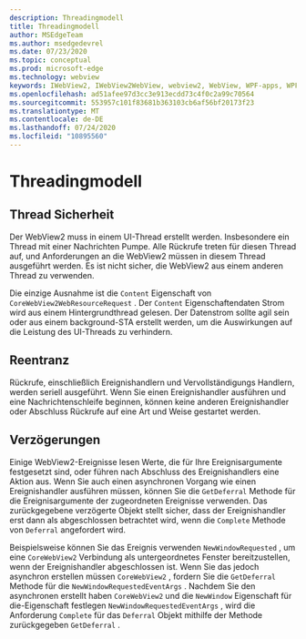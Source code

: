 ```yaml
---
description: Threadingmodell
title: Threadingmodell
author: MSEdgeTeam
ms.author: msedgedevrel
ms.date: 07/23/2020
ms.topic: conceptual
ms.prod: microsoft-edge
ms.technology: webview
keywords: IWebView2, IWebView2WebView, webview2, WebView, WPF-apps, WPF, Edge, ICoreWebView2, ICoreWebView2Host, Browser-Steuerelement, Edge-HTML
ms.openlocfilehash: ad51afee97d3cc3e913ecdd73c4f0c2a99c70564
ms.sourcegitcommit: 553957c101f83681b363103cb6af56bf20173f23
ms.translationtype: MT
ms.contentlocale: de-DE
ms.lasthandoff: 07/24/2020
ms.locfileid: "10895560"
---
```

# Threadingmodell  

## Thread Sicherheit  

Der WebView2 muss in einem UI-Thread erstellt werden.  Insbesondere ein Thread mit einer Nachrichten Pumpe.  Alle Rückrufe treten für diesen Thread auf, und Anforderungen an die WebView2 müssen in diesem Thread ausgeführt werden.  Es ist nicht sicher, die WebView2 aus einem anderen Thread zu verwenden.  

Die einzige Ausnahme ist die `Content` Eigenschaft von `CoreWebView2WebResourceRequest` .  Der `Content` Eigenschaftendaten Strom wird aus einem Hintergrundthread gelesen.  Der Datenstrom sollte agil sein oder aus einem background-STA erstellt werden, um die Auswirkungen auf die Leistung des UI-Threads zu verhindern.  

## Reentranz  

Rückrufe, einschließlich Ereignishandlern und Vervollständigungs Handlern, werden seriell ausgeführt.  Wenn Sie einen Ereignishandler ausführen und eine Nachrichtenschleife beginnen, können keine anderen Ereignishandler oder Abschluss Rückrufe auf eine Art und Weise gestartet werden.  

## Verzögerungen  

Einige WebView2-Ereignisse lesen Werte, die für Ihre Ereignisargumente festgesetzt sind, oder führen nach Abschluss des Ereignishandlers eine Aktion aus.  Wenn Sie auch einen asynchronen Vorgang wie einen Ereignishandler ausführen müssen, können Sie die `GetDeferral` Methode für die Ereignisargumente der zugeordneten Ereignisse verwenden.  Das zurückgegebene verzögerte Objekt stellt sicher, dass der Ereignishandler erst dann als abgeschlossen betrachtet wird, wenn die `Complete` Methode von `Deferral` angefordert wird.  

Beispielsweise können Sie das Ereignis verwenden `NewWindowRequested` , um eine `CoreWebView2` Verbindung als untergeordnetes Fenster bereitzustellen, wenn der Ereignishandler abgeschlossen ist.  Wenn Sie das jedoch asynchron erstellen müssen `CoreWebView2` , fordern Sie die `GetDeferral` Methode für die `NewWindowRequestedEventArgs` .  Nachdem Sie den asynchronen erstellt haben `CoreWebView2` und die `NewWindow` Eigenschaft für die-Eigenschaft festlegen `NewWindowRequestedEventArgs` , wird die Anforderung `Complete` für das `Deferral` Objekt mithilfe der Methode zurückgegeben `GetDeferral` .  

<!-- links -->  
